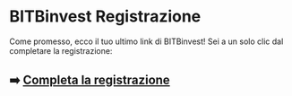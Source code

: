 # BITBinvest Registrazione

Come promesso, ecco il tuo ultimo link di BITBinvest! Sei a un solo clic dal completare la registrazione:

## ➡️ [Completa la registrazione](https://tinyurl.com/5y3sjpyr)